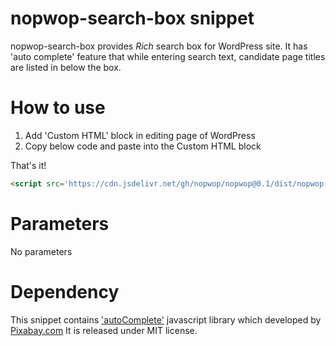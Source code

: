 # nopwop-search-box snippet

nopwop-search-box provides *Rich* search box for WordPress site.
It has 'auto complete' feature that while entering search text, candidate page titles are listed in below the box.

# How to use

1. Add 'Custom HTML' block in editing page of WordPress
2. Copy below code and paste into the Custom HTML block 

That's it!

```html
<script src='https://cdn.jsdelivr.net/gh/nopwop/nopwop@0.1/dist/nopwop-search-box.min.js'></script>
```

# Parameters

No parameters

# Dependency

This snippet contains ['autoComplete'](https://github.com/Pixabay/JavaScript-autoComplete) javascript library which developed by [Pixabay.com](https://pixabay.com/) It is released under MIT license.



